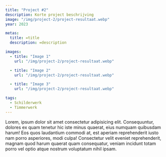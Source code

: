 ```yaml
---
title: "Project #2"
description: Korte project beschrijving
image: "/img/project-2/project-resultaat.webp"
year: 2023

metas:
  title: =title
  description: =description

images:
  - title: "Image 1"
    url: "/img/project-2/project-resultaat.webp"

  - title: "Image 2"
    url: "/img/project-2/project-resultaat.webp"

  - title: "Image 3"
    url: "/img/project-2/project-resultaat.webp"

tags:
  - Schilderwerk
  - Timmerwerk
---
```


Lorem, ipsum dolor sit amet consectetur adipisicing elit. Consequuntur, dolores
ex quam tenetur hic iste minus quaerat, eius numquam quibusdam harum! Eos quos
laudantium commodi at, est aperiam reprehenderit iusto nam porro asperiores,
modi culpa! Consectetur velit eveniet reprehenderit, magnam quod harum quaerat
quam consequatur, veniam incidunt totam porro vel optio atque nostrum voluptatum
nihil ipsam.
